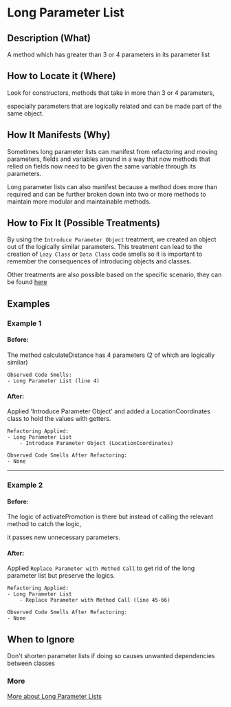 # Long Parameter List

## Description (What)

A method which has greater than 3 or 4 parameters in its parameter list

## How to Locate it (Where)

Look for constructors, methods that take in more than 3 or 4 parameters, 

especially parameters that are logically related and can be made part of the same object.

## How It Manifests (Why)

Sometimes long parameter lists can manifest from refactoring and moving parameters, fields and variables around in a way that now methods that relied on fields now need to be given the same variable through its parameters.

Long parameter lists can also manifest because a method does more than required and can be further broken down into two or more methods to maintain more modular and maintainable methods.

## How to Fix It (Possible Treatments)

By using the `Introduce Parameter Object` treatment, we created an object out of the logically similar parameters. This treatment can lead to the creation of `Lazy Class` or `Data Class` code smells so it is important to remember the consequences of introducing objects and classes.

Other treatments are also possible based on the specific scenario, they can be found [here](https://refactoring.guru/smells/long-parameter-list#:~:text=Treatment)

## Examples

### Example 1

#### Before: 

The method calculateDistance has 4 parameters (2 of which are logically similar)

```
Observed Code Smells:
- Long Parameter List (line 4)
```

#### After:

Applied 'Introduce Parameter Object' and added a LocationCoordinates class to hold the values with getters.

```
Refactoring Applied:
- Long Parameter List
    - Introduce Parameter Object (LocationCoordinates)
```

```
Observed Code Smells After Refactoring:
- None
```

---

### Example 2

#### Before:

The logic of activatePromotion is there but instead of calling the relevant method to catch the logic,

it passes new unnecessary parameters.

#### After:

Applied `Replace Parameter with Method Call` to get rid of the long parameter list but preserve the logics.

```
Refactoring Applied:
- Long Parameter List
    - Replace Parameter with Method Call (line 45-66)
```

```
Observed Code Smells After Refactoring:
- None
```

## When to Ignore

Don't shorten parameter lists if doing so causes unwanted dependencies between classes

### More
[More about Long Parameter Lists](https://refactoring.guru/smells/long-parameter-list)
